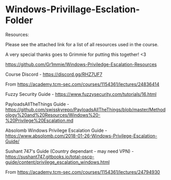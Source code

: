 # Windows-Privillage-Esclation-Folder

Resources:

Please see the attached link for a list of all resources used in the course. 

A very special thanks goes to Grimmie for putting this together! <3

https://github.com/Gr1mmie/Windows-Priviledge-Escalation-Resources




Course Discord - https://discord.gg/RHZ7UF7

From <https://academy.tcm-sec.com/courses/1154361/lectures/24836414> 


Fuzzy Security Guide - https://www.fuzzysecurity.com/tutorials/16.html


PayloadsAllTheThings Guide - https://github.com/swisskyrepo/PayloadsAllTheThings/blob/master/Methodology%20and%20Resources/Windows%20-%20Privilege%20Escalation.md


Absolomb Windows Privilege Escalation Guide - https://www.absolomb.com/2018-01-26-Windows-Privilege-Escalation-Guide/


Sushant 747's Guide (Country dependant - may need VPN) - https://sushant747.gitbooks.io/total-oscp-guide/content/privilege_escalation_windows.html


From <https://academy.tcm-sec.com/courses/1154361/lectures/24794930> 
